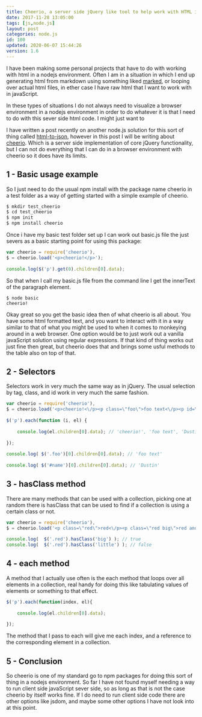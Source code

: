 ```yaml
---
title: Cheerio, a server side jQuery like tool to help work with HTML in nodejs
date: 2017-11-28 13:05:00
tags: [js,node.js]
layout: post
categories: node.js
id: 100
updated: 2020-06-07 15:44:26
version: 1.6
---
```


I have been making some personal projects that have to do with working with html in a nodejs environment. Often I am in a situation in which I end up generating html from markdown using something liked [marked](/2017/11/19/nodejs-marked/), or looping over actual html files, in ether case I have raw html that I want to work with in javaScript.

In these types of situations I do not always need to visualize a browser environment in a nodejs environment in order to do whatever it is that I need to do with this sever side html code. I might just want to

I have written a post recently on another node.js solution for this sort of thing called [html-to-json](/2017/11/06/nodejs-html-to-json/), however in this post I will be writing about [cheerio](https://www.npmjs.com/package/cheerio). Which is a server side implementation of core jQuery functionality, but I can not do everything that I can do in a browser environment with cheerio so it does have its limits.

<!-- more -->

## 1 - Basic usage example

So I just need to do the usual npm install with the package name cheerio in a test folder as a way of getting started with a simple example of cheerio.

```js
$ mkdir test_cheerio
$ cd test_cheerio
$ npm init
$ npm install cheerio
```

Once i have my basic test folder set up I can work out basic.js file the just severs as a basic starting point for using this package:

```js
var cheerio = require('cheerio'),
$ = cheerio.load('<p>cheerio!</p>');
 
console.log($('p').get(0).children[0].data);
```

So that when I call my basic.js file from the command line I get the innerText of the paragraph element.

```
$ node basic
cheerio!
```

Okay great so you get the basic idea then of what cheerio is all about. You have some html formatted text, and you want to interact with it in a way similar to that of what you might be used to when it comes to monkeying around in a web browser. One option would be to just work out a vanilla javaScript solution using regular expressions. If that kind of thing works out just fine then great, but cheerio does that and brings some usful methods to the table also on top of that.

## 2 - Selectors

Selectors work in very much the same way as in jQuery. The usual selection by tag, class, and id work in very much the same fashion.

```js
var cheerio = require('cheerio'),
$ = cheerio.load('<p>cheerio!<\/p><p class=\"foo\">foo text<\/p><p id=\"name\">Dustin</p>');
 
$('p').each(function (i, el) {
 
    console.log(el.children[0].data); // 'cheerio!', 'foo text', 'Dustin'
 
});
 
console.log( $('.foo')[0].children[0].data); // 'foo text'
 
console.log( $('#name')[0].children[0].data); // 'Dustin'
```

## 3 - hasClass method

There are many methods that can be used with a collection, picking one at random there is hasClass that can be used to find if a collection is using a certain class or not.

```js
var cheerio = require('cheerio'),
$ = cheerio.load('<p class=\"red\">red<\/p><p class=\"red big\">red and big<\/p><p class=\"red\">red</p>');
 
console.log(  $('.red').hasClass('big') ); // true
console.log(  $('.red').hasClass('little') ); // false
```

## 4 - each method

A method that I actually use often is the each method that loops over all elements in a collection, real handy for doing this like tabulating values of elements or something to that effect.

```js
$('p').each(function(index, el){
 
    console.log(el.children[0].data);
 
});
```

The method that I pass to each will give me each index, and a reference to the corresponding element in a collection.

## 5 - Conclusion

So cheerio is one of my standard go to npm packages for doing this sort of thing in a nodejs environment. So far I have not found myself needing a way to run client side javaScript sever side, so as long as that is not the case cheerio by itself works fine. If I do need to run client side code there are other options like jsdom, and maybe some other options I have not look into at this point.